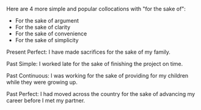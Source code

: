 Here are 4 more simple and popular collocations with "for the sake of":

- For the sake of argument
- For the sake of clarity
- For the sake of convenience
- For the sake of simplicity

Present Perfect:
I have made sacrifices for the sake of my family.

Past Simple:
I worked late for the sake of finishing the project on time.

Past Continuous:
I was working for the sake of providing for my children while they were growing up.

Past Perfect:
I had moved across the country for the sake of advancing my career before I met my partner.
